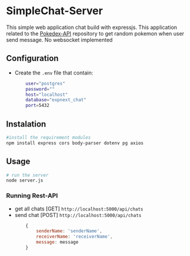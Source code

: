# SimpleChat-Server

This simple web application chat build with expressjs.
This application related to the [Pokedex-API](https://github.com/masnat/pokedex-api.git) repository to get random pokemon when user send message. No websocket implemented

## Configuration

- Create the `.env` file that contain:
  ```sh
      user="postgres"
      password=""
      host="localhost"
      database="expnext_chat"
      port=5432
  ```

## Instalation

```bash
#install the requirement modules
npm install express cors body-parser dotenv pg axios
```

## Usage

```bash
# run the server
node server.js
```

### Running Rest-API

- get all chats [GET] `http://localhost:5000/api/chats`
- send chat [POST] `http://localhost:5000/api/chats`
  ```js
      {
          senderName: 'senderName',
          receiverName: 'receiverName',
          message: message
      }
  ```
